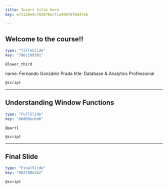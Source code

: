 ```yaml
---
title: Insert title here
key: e71128e4cf03870ecfca46976f6d47eb

---
```

## Welcome to the course!!

```yaml
type: "TitleSlide"
key: "786c169301"
```

`@lower_third`

name: Fernando González Prada
title: Database & Analytics Professional


`@script`



---
## Understanding Window Functions

```yaml
type: "FullSlide"
key: "d6d89ecbd6"
```

`@part1`



`@script`



---
## Final Slide

```yaml
type: "FinalSlide"
key: "882748e1b2"
```

`@script`


